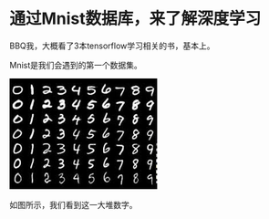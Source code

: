 # 通过Mnist数据库，来了解深度学习

BBQ我，大概看了3本tensorflow学习相关的书，基本上。

Mnist是我们会遇到的第一个数据集。

![sssss](https://github.com/abbqboy/Sticker/blob/master/photo/mnist.jpg?raw=true)

如图所示，我们看到这一大堆数字。
